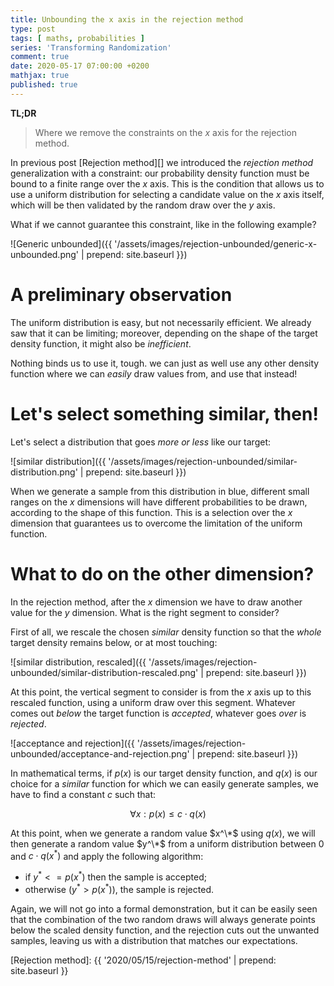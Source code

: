```yaml
---
title: Unbounding the x axis in the rejection method
type: post
tags: [ maths, probabilities ]
series: 'Transforming Randomization'
comment: true
date: 2020-05-17 07:00:00 +0200
mathjax: true
published: true
---
```


**TL;DR**

> Where we remove the constraints on the $x$ axis for the rejection
> method.

In previous post [Rejection method][] we introduced the *rejection
method* generalization with a constraint: our probability density
function must be bound to a finite range over the $x$ axis. This is the
condition that allows us to use a uniform distribution for selecting a
candidate value on the $x$ axis itself, which will be then validated by
the random draw over the $y$ axis.

What if we cannot guarantee this constraint, like in the following
example?

![Generic unbounded]({{ '/assets/images/rejection-unbounded/generic-x-unbounded.png' | prepend: site.baseurl }})

# A preliminary observation

The uniform distribution is easy, but not necessarily efficient. We
already saw that it can be limiting; moreover, depending on the shape of
the target density function, it might also be *inefficient*.

Nothing binds us to use it, tough. we can just as well use any other
density function where we can *easily* draw values from, and use that
instead!

# Let's select something similar, then!

Let's select a distribution that goes *more or less* like our target:

![similar distribution]({{ '/assets/images/rejection-unbounded/similar-distribution.png' | prepend: site.baseurl }})

When we generate a sample from this distribution in blue, different
small ranges on the $x$ dimensions will have different probabilities to
be drawn, according to the shape of this function. This is a selection
over the $x$ dimension that guarantees us to overcome the limitation of
the uniform function.

# What to do on the other dimension?

In the rejection method, after the $x$ dimension we have to draw another
value for the $y$ dimension. What is the right segment to consider?

First of all, we rescale the chosen *similar* density function so that
the *whole* target density remains below, or at most touching:

![similar distribution, rescaled]({{ '/assets/images/rejection-unbounded/similar-distribution-rescaled.png' | prepend: site.baseurl }})

At this point, the vertical segment to consider is from the $x$ axis up
to this rescaled function, using a uniform draw over this segment.
Whatever comes out *below* the target function is *accepted*, whatever
goes *over* is *rejected*.

![acceptance and rejection]({{ '/assets/images/rejection-unbounded/acceptance-and-rejection.png' | prepend: site.baseurl }})


In mathematical terms, if $p(x)$ is our target density function, and
$q(x)$ is our choice for a *similar* function for which we can easily
generate samples, we have to find a constant $c$ such that:

$$\forall x: p(x) \leq c \cdot q(x) $$

At this point, when we generate a random value $x^\*$ using $q(x)$, we
will then generate a random value $y^\*$ from a uniform distribution
between $0$ and $c \cdot q(x^*)$ and apply the following algorithm:

- if $y^* <= p(x^*)$ then the sample is accepted;
- otherwise ($y^* > p(x^*)$), the sample is rejected.

Again, we will not go into a formal demonstration, but it can be easily
seen that the combination of the two random draws will always generate
points below the scaled density function, and the rejection cuts out the
unwanted samples, leaving us with a distribution that matches our
expectations.

[Rejection method]: {{ '2020/05/15/rejection-method' | prepend: site.baseurl }}
